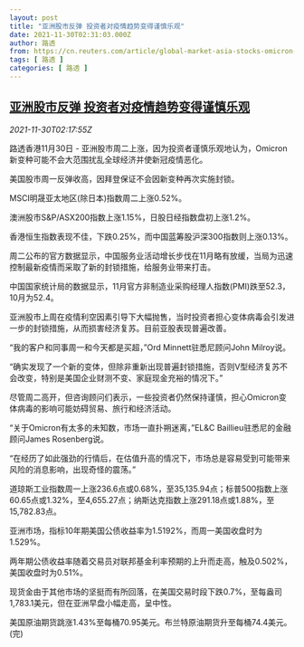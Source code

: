 ```yaml
---
layout: post
title: "亚洲股市反弹 投资者对疫情趋势变得谨慎乐观"
date: 2021-11-30T02:31:03.000Z
author: 路透
from: https://cn.reuters.com/article/global-market-asia-stocks-omicron-1130-idCNKBS2IF05D
tags: [ 路透 ]
categories: [ 路透 ]
---
```

<!--1638239463000-->
[亚洲股市反弹 投资者对疫情趋势变得谨慎乐观](https://cn.reuters.com/article/global-market-asia-stocks-omicron-1130-idCNKBS2IF05D)
------

<div>
<div><i>2021-11-30T02:17:55Z</i></div><p>路透香港11月30日 - 亚洲股市周二上涨，因为投资者谨慎乐观地认为，Omicron新变种可能不会大范围扰乱全球经济并使新冠疫情恶化。</p><p>美国股市周一反弹收高，因拜登保证不会因新变种再次实施封锁。</p><p>MSCI明晟亚太地区(除日本)指数周二上涨0.52%。</p><p>澳洲股市S&amp;P/ASX200指数上涨1.15%，日股日经指数盘初上涨1.2%。</p><p>香港恒生指数表现不佳，下跌0.25%，而中国蓝筹股沪深300指数则上涨0.13%。</p><p>周二公布的官方数据显示，中国服务业活动增长步伐在11月略有放缓，当局为迅速控制最新疫情而采取了新的封锁措施，给服务业带来打击。</p><p>中国国家统计局的数据显示，11月官方非制造业采购经理人指数(PMI)跌至52.3，10月为52.4。</p><p>亚洲股市上周在疫情利空因素引导下大幅抛售，当时投资者担心变体病毒会引发进一步的封锁措施，从而损害经济复苏。目前亚股表现普遍改善。</p><p>“我的客户和同事周一和今天都是买超，”Ord Minnett驻悉尼顾问John Milroy说。</p><p>“确实发现了一个新的变体，但除非重新出现普遍封锁措施，否则V型经济复苏不会改变，特别是美国企业财测不变、家庭现金充裕的情况下。”</p><p>尽管周二高开，但咨询顾问们表示，一些投资者仍然保持谨慎，担心Omicron变体病毒的影响可能妨碍贸易、旅行和经济活动。</p><p>“关于Omicron有太多的未知数，市场一直扑朔迷离，”EL&amp;C Baillieu驻悉尼的金融顾问James Rosenberg说。</p><p>“在经历了如此强劲的行情后，在估值升高的情况下，市场总是容易受到可能带来风险的消息影响，出现奇怪的震荡。”</p><p>道琼斯工业指数周一上涨236.6点或0.68%，至35,135.94点；标普500指数上涨60.65点或1.32%，至4,655.27点；纳斯达克指数上涨291.18点或1.88%，至15,782.83点。</p><p>亚洲市场，指标10年期美国公债收益率为1.5192%，而周一美国收盘时为1.529%。</p><p>两年期公债收益率随着交易员对联邦基金利率预期的上升而走高，触及0.502%，美国收盘时为0.51%。</p><p>现货金由于其他市场的坚挺而有所回落，在美国交易时段下跌0.7%，至每盎司1,783.1美元，但在亚洲早盘小幅走高，呈中性。</p><p>美国原油期货跳涨1.43%至每桶70.95美元。布兰特原油期货升至每桶74.4美元。(完)</p>
</div>
